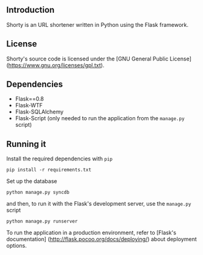 ## Introduction

Shorty is an URL shortener written in Python using the Flask framework.

## License

Shorty's source code is licensed under the [GNU General Public License]
(https://www.gnu.org/licenses/gpl.txt).

## Dependencies

- Flask==0.8
- Flask-WTF
- Flask-SQLAlchemy
- Flask-Script (only needed to run the application from the `manage.py` script)

## Running it

Install the required dependencies with `pip`

    pip install -r requirements.txt

Set up the database

    python manage.py syncdb

and then, to run it with the Flask's development server, use the `manage.py` script

    python manage.py runserver

To run the application in a production environment, refer to [Flask's documentation]
(http://flask.pocoo.org/docs/deploying/)
about deployment options.
